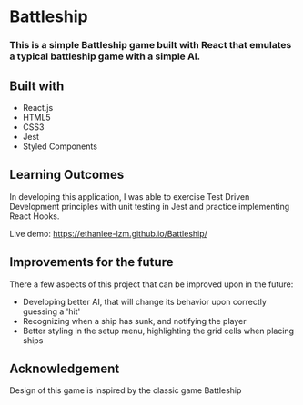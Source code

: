 Battleship
===

### This is a simple Battleship game built with React that emulates a typical battleship game with a simple AI. 

## Built with
- React.js
- HTML5
- CSS3
- Jest
- Styled Components

## Learning Outcomes 

In developing this application, I was able to exercise Test Driven Development principles with unit testing in Jest and practice implementing React Hooks. 

Live demo: https://ethanlee-lzm.github.io/Battleship/

## Improvements for the future

There a few aspects of this project that can be improved upon in the future: 
- Developing better AI, that will change its behavior upon correctly guessing a 'hit' 
- Recognizing when a ship has sunk, and notifying the player 
- Better styling in the setup menu, highlighting the grid cells when placing ships 

## Acknowledgement 

Design of this game is inspired by the classic game Battleship
